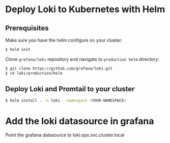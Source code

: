 # Deploy Loki to Kubernetes with Helm

## Prerequisites

Make sure you have the helm configure on your cluster:

```bash
$ helm init
```

Clone `grafana/loki` repository and navigate to `production helm` directory:

```bash
$ git clone https://github.com/grafana/loki.git
$ cd loki/production/helm
```

## Deploy Loki and Promtail to your cluster

```bash
$ helm install . -n loki --namespace <YOUR-NAMESPACE>
```

# Add the loki datasource in grafana
Point the grafana datasource to loki.ops.svc.cluster.local
